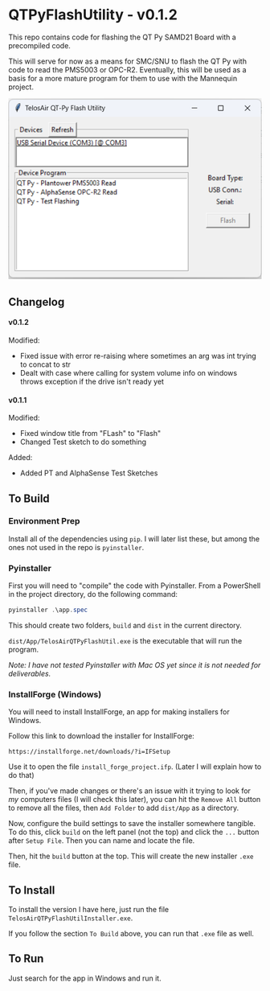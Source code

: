 # QTPyFlashUtility - v0.1.2

This repo contains code for flashing the QT Py SAMD21 Board with a precompiled code. 

This will serve for now as a means for SMC/SNU to flash the QT Py with code to read the PMS5003 or OPC-R2. Eventually, this will be used as a basis for a more mature program for them to use with the Mannequin project.

![Screenshot of App](pics/screenshot.png)


## Changelog

#### v0.1.2
Modified:
* Fixed issue with error re-raising where sometimes an arg was int trying to concat to str
* Dealt with case where calling for system volume info on windows throws exception if the drive isn't ready yet

#### v0.1.1

Modified:
* Fixed window title from "FLash" to "Flash"
* Changed Test sketch to do something

Added:
* Added PT and AlphaSense Test Sketches

## To Build

### Environment Prep
Install all of the dependencies using `pip`. I will later list these, but among the ones not used in the repo is `pyinstaller`.

### Pyinstaller

First you will need to "compile" the code with Pyinstaller. From a PowerShell in the project directory, do the following command:

``` powershell
pyinstaller .\app.spec
```

This should create two folders, `build` and `dist` in the current directory. 

`dist/App/TelosAirQTPyFlashUtil.exe` is the executable that will run the program.

_Note: I have not tested Pyinstaller with Mac OS yet since it is not needed for deliverables._

### InstallForge (Windows)

You will need to install InstallForge, an app for making installers for Windows.

Follow this link to download the installer for InstallForge:

```
https://installforge.net/downloads/?i=IFSetup 
```

Use it to open the file `install_forge_project.ifp`. (Later I will explain how to do that)

Then, if you've made changes or there's an issue with it trying to look for _my_ computers files (I will check this later),
you can hit the `Remove All` button to remove all the files, then `Add Folder` to add `dist/App` as a directory.

Now, configure the build settings to save the installer somewhere tangible. To do this, click `build` on the left panel (not the top) and click the `...` button after `Setup File`. Then you can name and locate the file.

Then, hit the `build` button at the top. This will create the new installer `.exe` file.

## To Install
To install the version I have here, just run the file `TelosAirQTPyFlashUtilInstaller.exe`.

If you follow the section `To Build` above, you can run that `.exe` file as well.

## To Run
Just search for the app in Windows and run it.